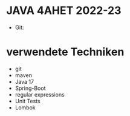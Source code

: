 # JAVA 4AHET 2022-23

* Git:

# verwendete Techniken 
* git
* maven
* Java 17
* Spring-Boot
* regular expressions
* Unit Tests
* Lombok